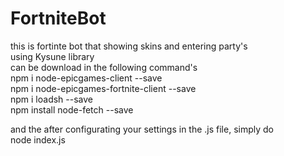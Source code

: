 # FortniteBot
this is fortinte bot that showing skins and entering party's                                                                             
using Kysune library                                                                                                                     
can be download in the following command's                                                                                              
npm i node-epicgames-client --save                                                
npm i node-epicgames-fortnite-client --save                                                                                              
npm i loadsh --save   
npm install node-fetch --save
                                                                                                                                      
and the after configurating your settings in the .js file, simply do                                                                           
node index.js
